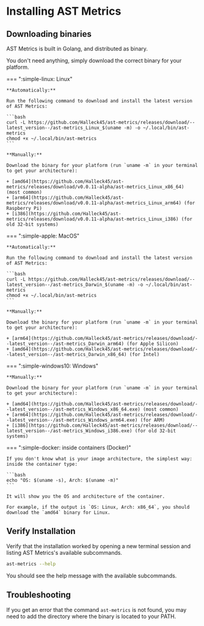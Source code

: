 # Installing AST Metrics

## Downloading binaries

AST Metrics is built in Golang, and distributed as binary. 

You don't need anything, simply download the correct binary for your platform.

=== ":simple-linux: Linux"

    **Automatically:**

    Run the following command to download and install the latest version of AST Metrics:

    ```bash
    curl -L https://github.com/Halleck45/ast-metrics/releases/download/--latest_version--/ast-metrics_Linux_$(uname -m) -o ~/.local/bin/ast-metrics
    chmod +x ~/.local/bin/ast-metrics
    ```

    **Manually:**

    Download the binary for your platform (run `uname -m` in your terminal to get your architecture):

    + [amd64](https://github.com/Halleck45/ast-metrics/releases/download/v0.0.11-alpha/ast-metrics_Linux_x86_64) (most common)
    + [arm64](https://github.com/Halleck45/ast-metrics/releases/download/v0.0.11-alpha/ast-metrics_Linux_arm64) (for Raspberry Pi)
    + [i386](https://github.com/Halleck45/ast-metrics/releases/download/v0.0.11-alpha/ast-metrics_Linux_i386) (for old 32-bit systems)

=== ":simple-apple: MacOS"

    **Automatically:**

    Run the following command to download and install the latest version of AST Metrics:
    
    ```bash
    curl -L https://github.com/Halleck45/ast-metrics/releases/download/--latest_version--/ast-metrics_Darwin_$(uname -m) -o ~/.local/bin/ast-metrics
    chmod +x ~/.local/bin/ast-metrics
    ```

    **Manually:**

    Download the binary for your platform (run `uname -m` in your terminal to get your architecture):
    
    + [arm64](https://github.com/Halleck45/ast-metrics/releases/download/--latest_version--/ast-metrics_Darwin_arm64) (for Apple Silicon)
    + [amd64](https://github.com/Halleck45/ast-metrics/releases/download/--latest_version--/ast-metrics_Darwin_x86_64) (for Intel)


=== ":simple-windows10: Windows"

    **Manually:**

    Download the binary for your platform (run `uname -m` in your terminal to get your architecture):

    + [amd64](https://github.com/Halleck45/ast-metrics/releases/download/--latest_version--/ast-metrics_Windows_x86_64.exe) (most common)
    + [arm64](https://github.com/Halleck45/ast-metrics/releases/download/--latest_version--/ast-metrics_Windows_arm64.exe) (for ARM)
    + [i386](https://github.com/Halleck45/ast-metrics/releases/download/--latest_version--/ast-metrics_Windows_i386.exe) (for old 32-bit systems)


=== ":simple-docker: inside containers (Docker)"

    If you don't know what is your image architecture, the simplest way: inside the container type:

    ```bash
    echo "OS: $(uname -s), Arch: $(uname -m)"
    ```

    It will show you the OS and architecture of the container. 

    For example, if the output is `OS: Linux, Arch: x86_64`, you should download the `amd64` binary for Linux.

## Verify Installation

Verify that the installation worked by opening a new terminal session and listing AST Metrics's available subcommands.

```bash
ast-metrics --help
```

You should see the help message with the available subcommands.

## Troubleshooting

If you get an error that the command `ast-metrics` is not found, you may need to add the directory where the binary is located to your PATH.